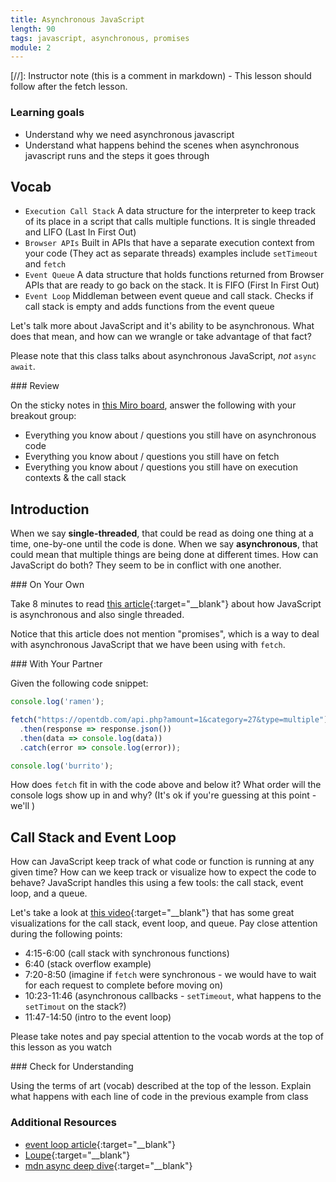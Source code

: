 ```yaml
---
title: Asynchronous JavaScript
length: 90
tags: javascript, asynchronous, promises
module: 2
---
```


[//]: Instructor note (this is a comment in markdown) - This lesson should follow after the fetch lesson.

### Learning goals
* Understand why we need asynchronous javascript
* Understand what happens behind the scenes when asynchronous javascript runs and the steps it goes through

## Vocab

- `Execution Call Stack` A data structure for the interpreter to keep track of its place in a script that calls multiple functions. It is single threaded and LIFO (Last In First Out)
- `Browser APIs` Built in APIs that have a separate execution context from your code (They act as separate threads) examples include `setTimeout` and `fetch`
- `Event Queue` A data structure that holds functions returned from Browser APIs that are ready to go back on the stack. It is FIFO (First In First Out)
- `Event Loop` Middleman between event queue and call stack. Checks if call stack is empty and adds functions from the event queue

Let's talk more about JavaScript and it's ability to be asynchronous. What does that mean, and how can we wrangle or take advantage of that fact?

Please note that this class talks about asynchronous JavaScript, _not_ `async await`.

<section class="call-to-action">
### Review

On the sticky notes in [this Miro board](https://miro.com/welcomeonboard/i40kgO9F0Cv9RGYpBiwCGt82MgfJhFtyVRpYpXgCcmYwzBToKyg2KIXC1vEx5vIG), answer the following with your breakout group:
- Everything you know about / questions you still have on asynchronous code
- Everything you know about / questions you still have on fetch
- Everything you know about / questions you still have on execution contexts & the call stack
</section>

## Introduction

When we say **single-threaded**, that could be read as doing one thing at a time, one-by-one until the code is done. When we say **asynchronous**, that could mean that multiple things are being done at different times. How can JavaScript do both? They seem to be in conflict with one another.

<section class="call-to-action">
### On Your Own

Take 8 minutes to read [this article](https://dev.to/steelvoltage/if-javascript-is-single-threaded-how-is-it-asynchronous-56gd){:target="\__blank"} about how JavaScript is asynchronous and also single threaded.

</section>

Notice that this article does not mention "promises", which is a way to deal with asynchronous JavaScript that we have been using with `fetch`.

<section class="call-to-action">
### With Your Partner

Given the following code snippet:
```javascript
console.log('ramen');

fetch("https://opentdb.com/api.php?amount=1&category=27&type=multiple")
  .then(response => response.json())
  .then(data => console.log(data))
  .catch(error => console.log(error));

console.log('burrito');
```

How does `fetch` fit in with the code above and below it? What order will the console logs show up in and why? (It's ok if you're guessing at this point - we'll )
</section>


## Call Stack and Event Loop

How can JavaScript keep track of what code or function is running at any given time? How can we keep track or visualize how to expect the code to behave? JavaScript handles this using a few tools: the call stack, event loop, and a queue.

Let's take a look at [this video](https://www.youtube.com/watch?v=8aGhZQkoFbQ){:target="\__blank"} that has some great visualizations for the call stack, event loop, and queue. Pay close attention during the following points:

* 4:15-6:00 (call stack with synchronous functions)
* 6:40 (stack overflow example)
* 7:20-8:50 (imagine if `fetch` were synchronous - we would have to wait for each request to complete before moving on)
* 10:23-11:46 (asynchronous callbacks - `setTimeout`, what happens to the `setTimout` on the stack?)
* 11:47-14:50 (intro to the event loop)

Please take notes and pay special attention to the vocab words at the top of this lesson as you watch

<section class="checks-for-understanding">
### Check for Understanding

Using the terms of art (vocab) described at the top of the lesson. Explain what happens with each line of code in the previous example from class
</section>

### Additional Resources
* [event loop article](https://www.educative.io/edpresso/what-is-an-event-loop-in-javascript){:target="\__blank"}
* [Loupe](http://latentflip.com/loupe){:target="\__blank"}
* [mdn async deep dive](https://developer.mozilla.org/en-US/docs/Learn/JavaScript/Asynchronous){:target="\__blank"}
